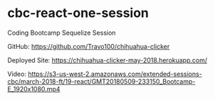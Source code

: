 # cbc-react-one-session
Coding Bootcamp Sequelize Session

GitHub: https://github.com/Travo100/chihuahua-clicker

Deployed Site: https://chihuahua-clicker-may-2018.herokuapp.com/

Video: https://s3-us-west-2.amazonaws.com/extended-sessions-cbc/march-2018-ft/19-react/GMT20180509-233150_Bootcamp-E_1920x1080.mp4